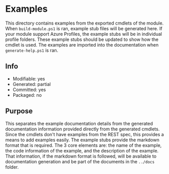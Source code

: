 # Examples

This directory contains examples from the exported cmdlets of the module. When `build-module.ps1` is ran, example stub files will be generated here. If your module support Azure Profiles, the example stubs will be in individual profile folders. These example stubs should be updated to show how the cmdlet is used. The examples are imported into the documentation when `generate-help.ps1` is ran.

## Info

- Modifiable: yes
- Generated: partial
- Committed: yes
- Packaged: no

## Purpose

This separates the example documentation details from the generated documentation information provided directly from the generated cmdlets. Since the cmdlets don't have examples from the REST spec, this provides a means to add examples easily. The example stubs provide the markdown format that is required. The 3 core elements are: the name of the example, the code information of the example, and the description of the example. That information, if the markdown format is followed, will be available to documentation generation and be part of the documents in the `../docs` folder.
